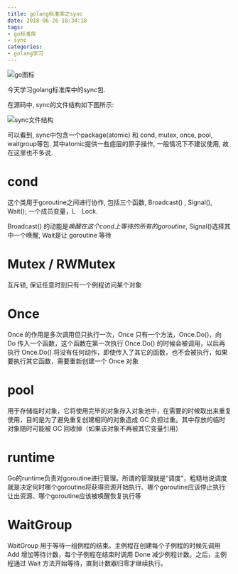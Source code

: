 ```yaml
---
title: golang标准库之sync
date: 2018-06-26 10:34:18
tags:
- go标准库
- sync
categories:
- golang学习
---
```


![go图标](http://blogsk.oss-us-west-1.aliyuncs.com/golang.png)

今天学习golang标准库中的sync包.

在源码中, sync的文件结构如下图所示:

![sync文件结构](http://p3euxxfa8.bkt.clouddn.com/2018-06-26-10-39-39.png)

可以看到, sync中包含一个package(atomic) 和 cond, mutex, once, pool, waitgroup等包. 其中atomic提供一些底层的原子操作, 一般情况下不建议使用, 故在这里也不多说.

# cond
这个类用于goroutine之间进行协作, 包括三个函数, Broadcast() , Signal(), Wait(); 一个成员变量，L　Lock.

Broadcast() 的动能是*唤醒在这个cond上等待的所有的goroutine*, Signal()选择其中一个唤醒, Wait是让 goroutine 等待

# Mutex / RWMutex
互斥锁, 保证任意时刻只有一个例程访问某个对象

# Once
Once 的作用是多次调用但只执行一次，Once 只有一个方法，Once.Do()，向 Do 传入一个函数，这个函数在第一次执行 Once.Do() 的时候会被调用，以后再执行 Once.Do() 将没有任何动作，即使传入了其它的函数，也不会被执行，如果要执行其它函数，需要重新创建一个 Once 对象

# pool
用于存储临时对象，它将使用完毕的对象存入对象池中，在需要的时候取出来重复使用，目的是为了避免重复创建相同的对象造成 GC 负担过重。其中存放的临时对象随时可能被 GC 回收掉（如果该对象不再被其它变量引用）

# runtime
Go的runtime负责对goroutine进行管理。所谓的管理就是“调度”，粗糙地说调度就是决定何时哪个goroutine将获得资源开始执行、哪个goroutine应该停止执行让出资源、哪个goroutine应该被唤醒恢复执行等

# WaitGroup
WaitGroup 用于等待一组例程的结束。主例程在创建每个子例程的时候先调用 Add 增加等待计数，每个子例程在结束时调用 Done 减少例程计数。之后，主例程通过 Wait 方法开始等待，直到计数器归零才继续执行。

